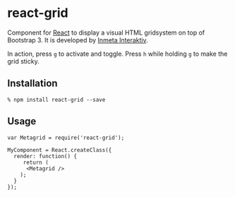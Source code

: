 # react-grid

Component for [React][1] to display a visual HTML gridsystem on top of Bootstrap 3. It is developed by [Inmeta Interaktiv](http://www.inmeta.no/).

In action, press `g` to activate and toggle. Press `h` while holding `g` to make the grid sticky. 

## Installation

    % npm install react-grid --save

## Usage

    var Metagrid = require('react-grid');

    MyComponent = React.createClass({
      render: function() {
         return (
          <Metagrid />
        );
      }
    });

[1]: https://facebook.github.io/react/

